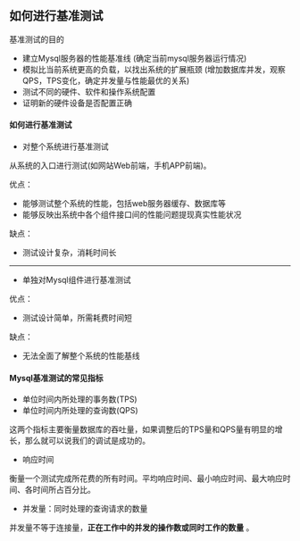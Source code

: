 ## 如何进行基准测试

基准测试的目的

* 建立Mysql服务器的性能基准线 (确定当前mysql服务器运行情况)
* 模拟比当前系统更高的负载，以找出系统的扩展瓶颈 (增加数据库并发，观察QPS，TPS变化，确定并发量与性能最优的关系)
* 测试不同的硬件、软件和操作系统配置
* 证明新的硬件设备是否配置正确


#### 如何进行基准测试

* 对整个系统进行基准测试 

从系统的入口进行测试(如网站Web前端，手机APP前端)。

优点：
 
* 能够测试整个系统的性能，包括web服务器缓存、数据库等
* 能够反映出系统中各个组件接口间的性能问题提现真实性能状况

缺点：

* 测试设计复杂，消耗时间长

---

* 单独对Mysql组件进行基准测试

优点：

* 测试设计简单，所需耗费时间短

缺点：

* 无法全面了解整个系统的性能基线

#### Mysql基准测试的常见指标

* 单位时间内所处理的事务数(TPS)
* 单位时间内所处理的查询数(QPS)

这两个指标主要衡量数据库的吞吐量，如果调整后的TPS量和QPS量有明显的增长，那么就可以说我们的调试是成功的。

* 响应时间

衡量一个测试完成所花费的所有时间。平均响应时间、最小响应时间、最大响应时间、各时间所占百分比。

* 并发量：同时处理的查询请求的数量

并发量不等于连接量，**正在工作中的并发的操作数或同时工作的数量** 。

